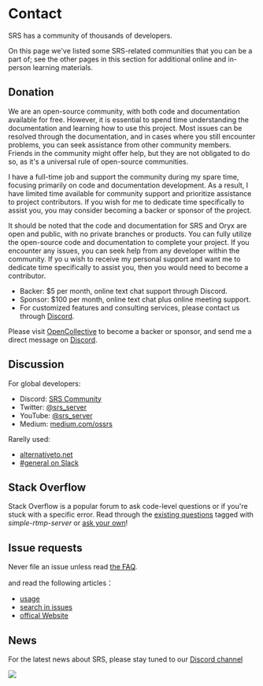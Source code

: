 # Contact

SRS has a community of thousands of developers.

On this page we've listed some SRS-related communities that you can be a part of; see the other pages in this section 
for additional online and in-person learning materials.

## Donation

We are an open-source community, with both code and documentation available for free. However, it is 
essential to spend time understanding the documentation and learning how to use this project. Most issues 
can be resolved through the documentation, and in cases where you still encounter problems, you can seek 
assistance from other community members. Friends in the community might offer help, but they are not 
obligated to do so, as it's a universal rule of open-source communities.

I have a full-time job and support the community during my spare time, focusing primarily on code and 
documentation development. As a result, I have limited time available for community support and prioritize
assistance to project contributors. If you wish for me to dedicate time specifically to assist you, you 
may consider becoming a backer or sponsor of the project.

It should be noted that the code and documentation for SRS and Oryx are open and public, with no private 
branches or products. You can fully utilize the open-source code and documentation to complete your 
project. If you encounter any issues, you can seek help from any developer within the community. If yo
u wish to receive my personal support and want me to dedicate time specifically to assist you, then you 
would need to become a contributor.

* Backer: $5 per month, online text chat support through Discord.
* Sponsor: $100 per month, online text chat plus online meeting support.
* For customized features and consulting services, please contact us through [Discord](https://discord.gg/yZ4BnPmHAd).

Please visit [OpenCollective](https://opencollective.com/srs-server) to become a backer or sponsor, 
and send me a direct message on [Discord](https://discord.gg/yZ4BnPmHAd).

## Discussion

For global developers:

* Discord: [SRS Community](https://discord.gg/yZ4BnPmHAd)
* Twitter: [@srs_server](https://twitter.com/srs_server)
* YouTube: [@srs_server](https://www.youtube.com/@srs_server)
* Medium: [medium.com/ossrs](https://blog.ossrs.io/)

Rarelly used:
* [alternativeto.net](https://alternativeto.net/software/srs/about/)
* [#general on Slack](https://join.slack.com/t/srs-server/shared_invite/zt-1689trxqu-_xSz~53_MgHJap_rxJiqRA)

## Stack Overflow

Stack Overflow is a popular forum to ask code-level questions or if you're stuck with a specific error. Read through the [existing questions](https://stackoverflow.com/questions/tagged/simple-realtime-server) tagged with *simple-rtmp-server* or [ask your own](https://stackoverflow.com/questions/ask?tags=simple-realtime-server)!

## Issue requests

Never file an issue unless read [the FAQ](./faq).

and read the following articles：
* [usage](https://github.com/ossrs/srs#usage)
* [search in issues](https://github.com/ossrs/srs/issues)
* [offical Website](https://ossrs.io)

## News
For the latest news about SRS, please stay tuned to our [Discord channel](https://discord.gg/DfJFjpxmC7)

![](https://ossrs.io/gif/v1/sls.gif?site=ossrs.io&path=/lts/pages/contact-en)


